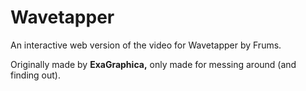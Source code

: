 # Wavetapper

An interactive web version of the video for Wavetapper by Frums.

Originally made by **ExaGraphica,** only made for messing around (and finding out).

